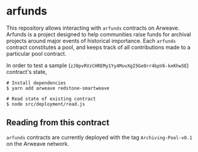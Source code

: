 # arfunds

This repository allows interacting with `arfunds` contracts on Arweave. Arfunds is a project designed to help communities raise funds for archival projects around major events of historical importance. Each `arfunds` contract constitutes a pool, and keeps track of all contributions made to a particular pool contract. 

In order to test a sample (`zJ0pvRVzCHREMy1Yy4MuvXgI5Ge0rr4bpV6-keKhw5E`) contract's state,

```
# Install dependencies
$ yarn add arweave redstone-smartweave

# Read state of existing contract
$ node src/deployment/read.js
``` 

## Reading from this contract
`arfunds` contracts are currently deployed with the tag `Archiving-Pool-v0.1` on the Arweave network. 

